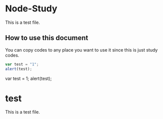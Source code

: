 # Node-Study #
This is a test file.

## How to use this document ##
You can copy codes to any place you want to use it since this is just study codes.

```javascript
var test = "1";
alert(test);
```

> 
var test = 1;
alert(test);
>


# test #
This is a test file.


